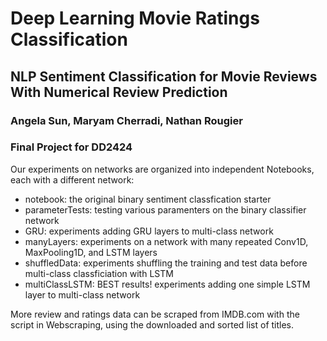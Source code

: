 # Deep Learning Movie Ratings Classification
## NLP Sentiment Classification for Movie Reviews With Numerical Review Prediction
### Angela Sun, Maryam Cherradi, Nathan Rougier

### Final Project for DD2424

Our experiments on networks are organized into independent Notebooks, each with a different network:
- notebook: the original binary sentiment classfication starter
- parameterTests: testing various paramenters on the binary classifier network
- GRU: experiments adding GRU layers to multi-class network
- manyLayers: experiments on a network with many repeated Conv1D, MaxPooling1D, and LSTM layers 
- shuffledData: experiments shuffling the training and test data before multi-class classficiation with LSTM
- multiClassLSTM: BEST results! experiments adding one simple LSTM layer to multi-class network

More review and ratings data can be scraped from IMDB.com with the script in Webscraping, using the downloaded and sorted list of titles.

